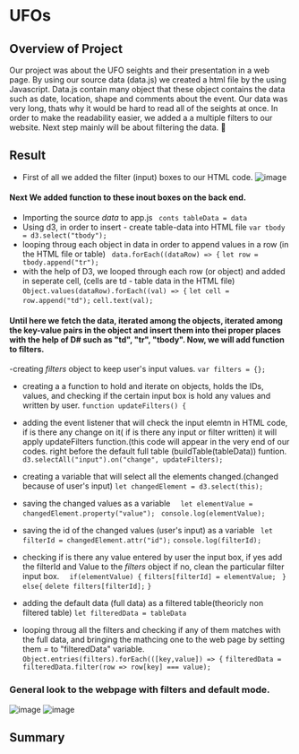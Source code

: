 # UFOs 
## Overview of Project
Our project was about the UFO seights and their presentation in a web page. By using our source data (data.js) we created a html file by the using Javascript. Data.js contain many object that these object contains the data such as date, location, shape and comments about the event. Our data was very long, thats why it would be hard to read all of the seights at once. In order to make the readability easier, we added a a multiple filters to our website. Next step mainly will be about filtering the data. 🔽
## Result
- First of all we added the filter (input) boxes to our HTML code.
![image](https://user-images.githubusercontent.com/98247252/168511065-aa66304a-26c6-4f1f-bf9f-b647a6fe0424.png)

 #### Next We added function to these inout boxes on the back end.
 - Importing the source _data_ to app.js
 ``` conts tableData = data```
 - Using d3, in order to insert - create table-data into HTML file 
  ```var tbody = d3.select("tbody");```
  - looping throug each object in data in order to append values in a row (in the HTML file or table)
  ``` data.forEach((dataRow) => {```
  ```let row = tbody.append("tr");```
  - with the help of D3, we looped through each row (or object) and added in seperate cell, (cells are td - table data in the HTML file)
  ``` Object.values(dataRow).forEach((val) => { ```
      ```let cell = row.append("td");```
      ```cell.text(val);```
#### Until here we fetch the data, iterated among the objects, iterated among the key-value pairs in the object and insert them into thei proper places with the help of D# such as "td", "tr", "tbody". Now, we will add function to filters.

-creating _filters_ object to keep user's input values. 
``` var filters = {}; ```
- creating a a function to hold and iterate on objects, holds the IDs, values, and checking if the certain input box is hold any values and written by user.
```function updateFilters() { ```

- adding the event listener that will check the input elemtn in HTML code, if is there any change on it( if is there any input or filter written) it will apply updateFilters function.(this code will appear in the very end of our codes. right before the default full table (buildTable(tableData)) funtion.
``` d3.selectAll("input").on("change", updateFilters); ```

- creating a variable that will select all the elements changed.(changed because of user's input)
 ```let changedElement = d3.select(this); ```
 - saving the changed values as a variable
 ```  let elementValue = changedElement.property("value");```
   ``` console.log(elementValue);```
- saving the id of the changed values (user's input) as a variable
``` let filterId = changedElement.attr("id");```
    ```console.log(filterId); ```
- checking if is there any value entered by user the input box, if yes add the filterId and Value to the _filters_ object
if no, clean the particular filter input box.
```  if(elementValue) {```
      ```filters[filterId] = elementValue;```
   ``` }```
    ```else{```
      ```delete filters[filterId];```
    ```} ```
- adding the default data (full data) as a filtered table(theoricly non filtered table)
``` let filteredData = tableData ```
- looping throug all the filters and checking if any of them matches with the full data, and bringing the mathcing one to the web page by setting them _=_ to "filteredData" variable.
``` Object.entries(filters).forEach(([key,value]) => {```
      ```filteredData = filteredData.filter(row => row[key] === value); ```


### General look to the webpage with filters and default mode.
![image](https://user-images.githubusercontent.com/98247252/168516577-0449958a-3372-4baf-90ac-32d02bebb82f.png)
![image](https://user-images.githubusercontent.com/98247252/168516682-0fcc411e-e03e-44eb-b4d5-8e696770b2ed.png)


## Summary


      
      
      
      
      
      
      
 





